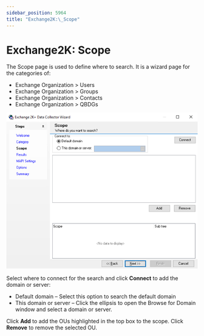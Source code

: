 ```yaml
---
sidebar_position: 5964
title: "Exchange2K:\_Scope"
---
```


# Exchange2K: Scope

The Scope page is used to define where to search. It is a wizard page for the categories of:

* Exchange Organization > Users
* Exchange Organization > Groups
* Exchange Organization > Contacts
* Exchange Organization > QBDGs

![Exchange 2K+ Data Collector Wizard Scope page](../../../../../../../static/images/AccessAnalyzer_12.0/Content/Resources/Images/EnterpriseAuditor/Admin/DataCollector/Exchange2K/Scope.png "Exchange 2K+ Data Collector Wizard Scope page")

Select where to connect for the search and click **Connect** to add the domain or server:

* Default domain – Select this option to search the default domain
* This domain or server – Click the ellipsis to open the Browse for Domain window and select a domain or server.

Click **Add** to add the OUs highlighted in the top box to the scope. Click **Remove** to remove the selected OU.